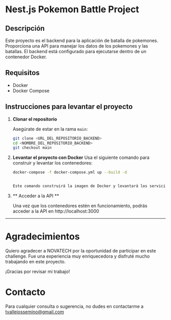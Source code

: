 # Nest.js Pokemon Battle Project

## Descripción

Este proyecto es el backend para la aplicación de batalla de pokemones. Proporciona una API para manejar los datos de los pokemones y las batallas. El backend está configurado para ejecutarse dentro de un contenedor Docker.

## Requisitos

- Docker
- Docker Compose

## Instrucciones para levantar el proyecto

1. **Clonar el repositorio**

   Asegúrate de estar en la rama `main`:

   ```bash
   git clone <URL_DEL_REPOSITORIO_BACKEND>
   cd <NOMBRE_DEL_REPOSITORIO_BACKEND>
   git checkout main

2. **Levantar el proyecto con Docker**
    Usa el siguiente comando para construir y levantar los contenedores:

     ```bash
     docker-compose -f docker-compose.yml up --build -d


    Este comando construirá la imagen de Docker y levantará los servicios definidos en el archivo docker-compose.yml en modo desatendido (detached).

3. ** Acceder a la API **

    Una vez que los contenedores estén en funcionamiento, podrás acceder a la API en http://localhost:3000 


----- 
# Agradecimientos

Quiero agradecer a NOVATECH por la oportunidad de participar en este challenge. Fue una experiencia muy enriquecedora y disfruté mucho trabajando en este proyecto.

¡Gracias por revisar mi trabajo!

# Contacto
Para cualquier consulta o sugerencia, no dudes en contactarme a tvallejossemino@gmail.com